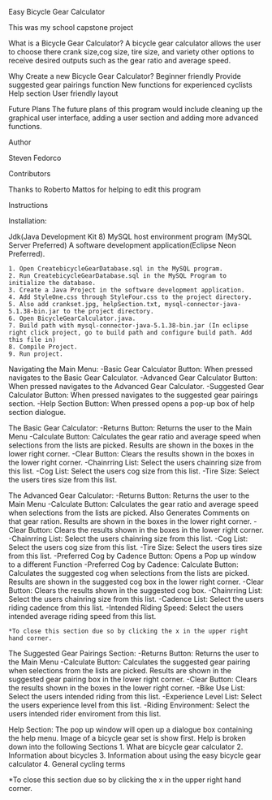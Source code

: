 Easy Bicycle Gear Calculator

This was my school capstone project

What is a Bicycle Gear Calculator?
A bicycle gear calculator allows the user to choose there crank size,cog size, tire size, and variety other options to receive desired outputs such as the gear ratio and average speed.

Why Create a new Bicycle Gear Calculator?
Beginner friendly
Provide suggested gear pairings function
New functions for experienced cyclists 
Help section 
User friendly layout 

Future Plans
The future plans of this program would include cleaning up the graphical user interface, adding a user section and adding more advanced functions. 

Author

Steven Fedorco

Contributors 

Thanks to Roberto Mattos for helping to edit this program


Instructions


Installation:

Jdk(Java Development Kit 8)
MySQL host environment program (MySQL Server Preferred)
A software development application(Eclipse Neon Preferred). 

	1. Open CreatebicycleGearDatabase.sql in the MySQL program. 
	2. Run CreatebicycleGearDatabase.sql in the MySQL Program to initialize the database. 
	3. Create a Java Project in the software development application. 
	4. Add StyleOne.css through StyleFour.css to the project directory.
	5. Also add crankset.jpg, helpSection.txt, mysql-connector-java-5.1.38-bin.jar to the project directory. 
	6. Open BicycleGearCalculator.java.
	7. Build path with mysql-connector-java-5.1.38-bin.jar (In eclipse right click project, go to build path and configure build path. Add this file in) 
	8. Compile Project.
	9. Run project. 
	
	
	




Navigating the Main Menu:
-Basic Gear Calculator Button: When pressed navigates to the Basic Gear Calculator.
-Advanced Gear Calculator Button: When pressed navigates to the Advanced Gear Calculator.
-Suggested Gear Calculator Button: When pressed navigates to the suggested gear pairings section.
-Help Section Button: When pressed opens a pop-up box of help section dialogue.
	
The Basic Gear Calculator:
-Returns Button: Returns the user to the Main Menu
-Calculate Button: Calculates the gear ratio and average speed when selections from the lists are picked. Results are shown in the boxes in the lower right corner.
-Clear Button: Clears the results shown in the boxes in the lower right corner.
-Chainrring List: Select the users chainring size from this list.
-Cog List: Select the users cog size from this list.
-Tire Size: Select the users tires size from this list.

The Advanced Gear Calculator:
-Returns Button: Returns the user to the Main Menu
-Calculate Button: Calculates the gear ratio and average speed when selections from the lists are 	picked. Also Generates Comments on that gear ration. Results are shown in the boxes in the lower right corner.
-Clear Button: Clears the results shown in the boxes in the lower right corner.
-Chainrring List: Select the users chainring size from this list.
-Cog List: Select the users cog size from this list.
-Tire Size: Select the users tires size from this list.
-Preferred Cog by Cadence Button: Opens a Pop up window to a different Function
-Preferred Cog by Cadence: Calculate Button: Calculates the suggested cog when selections from the lists are picked. Results are shown in the  suggested cog box in the lower right corner.
-Clear Button: Clears the results shown in the suggested cog box.
-Chainrring List: Select the users chainring size from this list.
-Cadence List: Select the users riding cadence from this list.
-Intended Riding Speed: Select the users intended average riding speed from this list. 
	
	*To close this section due so by clicking the x in the upper right hand corner. 

The Suggested Gear Pairings Section:
-Returns Button: Returns the user to the Main Menu
-Calculate Button: Calculates the suggested gear pairing when selections from the lists are 	picked. Results are shown in the suggested gear pairing box in the lower right corner.
-Clear Button: Clears the results shown in the boxes in the lower right corner.
-Bike Use List: Select the users intended riding from this list.
-Experience Level List: Select the users experience level from this list.
-Riding Environment: Select the users intended rider enviroment from this list.

Help Section:
	The pop up window will open up a dialogue box containing the help menu.
	Image of a bicycle gear set is show first. 
		Help is broken down into the following Sections
		1. What are bicycle gear calculator
		2. Information about bicycles
		3. Information about using the easy bicycle gear calculator 
		4. General cycling terms

*To close this section due so by clicking the x in the upper right hand corner. 







